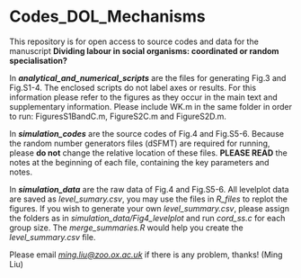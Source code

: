 # Codes_DOL_Mechanisms
This repository is for open access to source codes and data for the manuscript **Dividing labour in social organisms: coordinated or random specialisation?**

In ***analytical_and_numerical_scripts*** are the files for generating Fig.3 and Fig.S1-4. The enclosed scripts do not label axes or results. For this information please refer to the figures as they occur in the main text and supplementary information. Please include WK.m in the same folder in order to run: FiguresS1BandC.m, FigureS2C.m and FigureS2D.m.

In ***simulation_codes*** are the source codes of Fig.4 and Fig.S5-6. Because the random number generators files (dSFMT) are required for running, please **do not** change the relative location of these files. **PLEASE READ** the notes at the beginning of each file, containing the key parameters and notes.

In ***simulation_data*** are the raw data of Fig.4 and Fig.S5-6. All levelplot data are saved as *level_sumary.csv*, you may use the files in *R_files* to replot the figures. If you wish to generate your own *level_summary.csv*, please assign the folders as in *simulation_data/Fig4_levelplot* and run *cord_ss.c* for each group size. The *merge_summaries.R* would help you create the *level_summary.csv* file. 

Please email *ming.liu@zoo.ox.ac.uk* if there is any problem, thanks! (Ming Liu)
